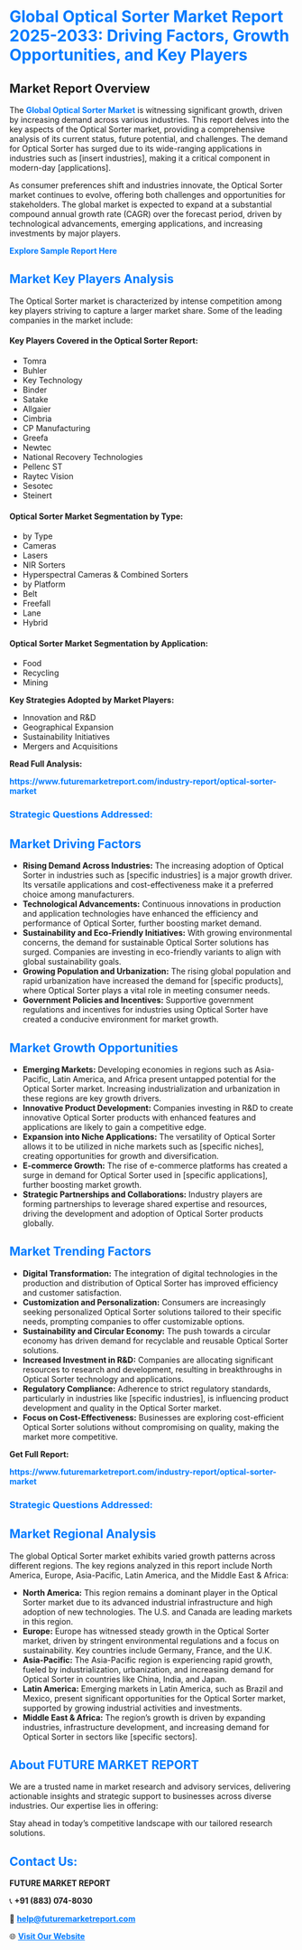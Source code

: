 <h1 style="color: #007BFF;">Global Optical Sorter Market Report 2025-2033: Driving Factors, Growth Opportunities, and Key Players</h1>

<section id="overview">
<h2>Market Report Overview</h2>
<p>The <a href="https://www.futuremarketreport.com/industry-report/optical-sorter-market" style="color: #007BFF; text-decoration: none;"><strong>Global Optical Sorter Market</strong></a> is witnessing significant growth, driven by increasing demand across various industries. This report delves into the key aspects of the Optical Sorter market, providing a comprehensive analysis of its current status, future potential, and challenges. The demand for Optical Sorter has surged due to its wide-ranging applications in industries such as [insert industries], making it a critical component in modern-day [applications].</p>
<p>As consumer preferences shift and industries innovate, the Optical Sorter market continues to evolve, offering both challenges and opportunities for stakeholders. The global market is expected to expand at a substantial compound annual growth rate (CAGR) over the forecast period, driven by technological advancements, emerging applications, and increasing investments by major players.</p>
</section>

<section id="overview">
<p><a href="https://www.futuremarketreport.com/request-sample/reportId=63188" style="color: #007BFF; text-decoration: none;"><strong>Explore Sample Report Here</strong></a></p>
</section>

<section id="key-players">
<h2 style="color: #007BFF;">Market Key Players Analysis</h2>
<p>The Optical Sorter market is characterized by intense competition among key players striving to capture a larger market share. Some of the leading companies in the market include:</p>
<h4>Key Players Covered in the Optical Sorter Report:</h4>
<ul><li>Tomra</li><li>Buhler</li><li>Key Technology</li><li>Binder</li><li>Satake</li><li>Allgaier</li><li>Cimbria</li><li>CP Manufacturing</li><li>Greefa</li><li>Newtec</li><li>National Recovery Technologies</li><li>Pellenc ST</li><li>Raytec Vision</li><li>Sesotec</li><li>Steinert</li></ul>
<h4>Optical Sorter Market Segmentation by Type:</h4>
<ul><li>by Type</li><li>Cameras</li><li>Lasers</li><li>NIR Sorters</li><li>Hyperspectral Cameras &amp; Combined Sorters</li><li>by Platform</li><li>Belt</li><li>Freefall</li><li>Lane</li><li>Hybrid</li></ul>

<h4>Optical Sorter Market Segmentation by Application:</h4>
<ul><li>Food</li><li>Recycling</li><li>Mining</li></ul>
<p><strong>Key Strategies Adopted by Market Players:</strong></p>
<ul>
<li>Innovation and R&D</li>
<li>Geographical Expansion</li>
<li>Sustainability Initiatives</li>
<li>Mergers and Acquisitions</li>
</ul>
</section>

<section>
<p><strong>Read Full Analysis: </strong></p><a href="https://www.futuremarketreport.com/industry-report/optical-sorter-market" style="color: #007BFF; text-decoration: none;"><strong>https://www.futuremarketreport.com/industry-report/optical-sorter-market</strong></a>
<h3 style="color: #007BFF;">Strategic Questions Addressed:</h3>
</section>

<section id="driving-factors">
<h2 style="color: #007BFF;">Market Driving Factors</h2>
<ul>
<li><strong>Rising Demand Across Industries:</strong> The increasing adoption of Optical Sorter in industries such as [specific industries] is a major growth driver. Its versatile applications and cost-effectiveness make it a preferred choice among manufacturers.</li>
<li><strong>Technological Advancements:</strong> Continuous innovations in production and application technologies have enhanced the efficiency and performance of Optical Sorter, further boosting market demand.</li>
<li><strong>Sustainability and Eco-Friendly Initiatives:</strong> With growing environmental concerns, the demand for sustainable Optical Sorter solutions has surged. Companies are investing in eco-friendly variants to align with global sustainability goals.</li>
<li><strong>Growing Population and Urbanization:</strong> The rising global population and rapid urbanization have increased the demand for [specific products], where Optical Sorter plays a vital role in meeting consumer needs.</li>
<li><strong>Government Policies and Incentives:</strong> Supportive government regulations and incentives for industries using Optical Sorter have created a conducive environment for market growth.</li>
</ul>
</section>

<section id="growth-opportunities">
<h2 style="color: #007BFF;">Market Growth Opportunities</h2>
<ul>
<li><strong>Emerging Markets:</strong> Developing economies in regions such as Asia-Pacific, Latin America, and Africa present untapped potential for the Optical Sorter market. Increasing industrialization and urbanization in these regions are key growth drivers.</li>
<li><strong>Innovative Product Development:</strong> Companies investing in R&D to create innovative Optical Sorter products with enhanced features and applications are likely to gain a competitive edge.</li>
<li><strong>Expansion into Niche Applications:</strong> The versatility of Optical Sorter allows it to be utilized in niche markets such as [specific niches], creating opportunities for growth and diversification.</li>
<li><strong>E-commerce Growth:</strong> The rise of e-commerce platforms has created a surge in demand for Optical Sorter used in [specific applications], further boosting market growth.</li>
<li><strong>Strategic Partnerships and Collaborations:</strong> Industry players are forming partnerships to leverage shared expertise and resources, driving the development and adoption of Optical Sorter products globally.</li>
</ul>
</section>

<section id="trending-factors">
<h2 style="color: #007BFF;">Market Trending Factors</h2>
<ul>
<li><strong>Digital Transformation:</strong> The integration of digital technologies in the production and distribution of Optical Sorter has improved efficiency and customer satisfaction.</li>
<li><strong>Customization and Personalization:</strong> Consumers are increasingly seeking personalized Optical Sorter solutions tailored to their specific needs, prompting companies to offer customizable options.</li>
<li><strong>Sustainability and Circular Economy:</strong> The push towards a circular economy has driven demand for recyclable and reusable Optical Sorter solutions.</li>
<li><strong>Increased Investment in R&D:</strong> Companies are allocating significant resources to research and development, resulting in breakthroughs in Optical Sorter technology and applications.</li>
<li><strong>Regulatory Compliance:</strong> Adherence to strict regulatory standards, particularly in industries like [specific industries], is influencing product development and quality in the Optical Sorter market.</li>
<li><strong>Focus on Cost-Effectiveness:</strong> Businesses are exploring cost-efficient Optical Sorter solutions without compromising on quality, making the market more competitive.</li>
</ul>
</section>

<section>
<p><strong>Get Full Report: </strong></p><a href="https://www.futuremarketreport.com/industry-report/optical-sorter-market" style="color: #007BFF; text-decoration: none;"><strong>https://www.futuremarketreport.com/industry-report/optical-sorter-market</strong></a>
<h3 style="color: #007BFF;">Strategic Questions Addressed:</h3>
</section>


<section id="regional-analysis">
<h2 style="color: #007BFF;">Market Regional Analysis</h2>
<p>The global Optical Sorter market exhibits varied growth patterns across different regions. The key regions analyzed in this report include North America, Europe, Asia-Pacific, Latin America, and the Middle East & Africa:</p>
<ul>
<li><strong>North America:</strong> This region remains a dominant player in the Optical Sorter market due to its advanced industrial infrastructure and high adoption of new technologies. The U.S. and Canada are leading markets in this region.</li>
<li><strong>Europe:</strong> Europe has witnessed steady growth in the Optical Sorter market, driven by stringent environmental regulations and a focus on sustainability. Key countries include Germany, France, and the U.K.</li>
<li><strong>Asia-Pacific:</strong> The Asia-Pacific region is experiencing rapid growth, fueled by industrialization, urbanization, and increasing demand for Optical Sorter in countries like China, India, and Japan.</li>
<li><strong>Latin America:</strong> Emerging markets in Latin America, such as Brazil and Mexico, present significant opportunities for the Optical Sorter market, supported by growing industrial activities and investments.</li>
<li><strong>Middle East & Africa:</strong> The region’s growth is driven by expanding industries, infrastructure development, and increasing demand for Optical Sorter in sectors like [specific sectors].</li>
</ul>
</section>

<footer>
<h2 style="color: #007BFF;">About FUTURE MARKET REPORT</h2>
<p>We are a trusted name in market research and advisory services, delivering actionable insights and strategic support to businesses across diverse industries. Our expertise lies in offering:</p>

<p>Stay ahead in today’s competitive landscape with our tailored research solutions.</p>

<h2 style="color: #007BFF;">Contact Us:</h2>
<p><strong>FUTURE MARKET REPORT</strong></p>
<p>📞 <strong>+91 (883) 074-8030</strong></p>
<p>📧 <strong><a href="mailto:help@futuremarketreport.com" style="color: #007BFF;">help@futuremarketreport.com</a></strong></p>
<p>🌐 <strong><a href="https://www.futuremarketreport.com/" style="color: #007BFF;">Visit Our Website</a></strong></p>
</footer>